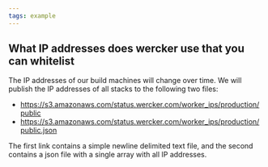 ```yaml
---
tags: example
---
```


## What IP addresses does wercker use that you can whitelist

The IP addresses of our build machines will change over time. We will publish
the IP addresses of all stacks to the following two files:

- https://s3.amazonaws.com/status.wercker.com/worker_ips/production/public
- https://s3.amazonaws.com/status.wercker.com/worker_ips/production/public.json

The first link contains a simple newline delimited text file, and the second
contains a json file with a single array with all IP addresses.
